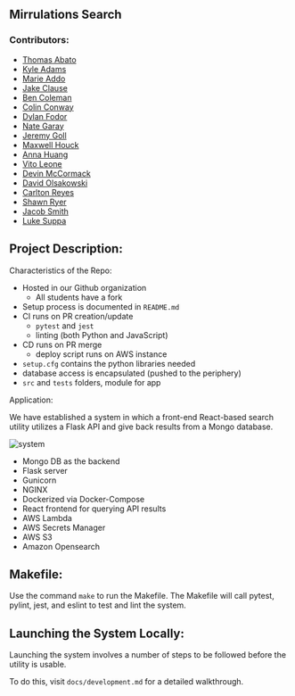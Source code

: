 ## Mirrulations Search

### Contributors: 

* [Thomas Abato](https://www.linkedin.com/in/thomasabato/)
* [Kyle Adams](https://www.linkedin.com/in/kyleadams12/)
* [Marie Addo](https://www.linkedin.com/in/marie-stella-0779a417b/)
* [Jake Clause](https://www.linkedin.com/in/jake-clause-56396a252/)
* [Ben Coleman](https://www.linkedin.com/in/moraviancoleman/)
* [Colin Conway](https://www.linkedin.com/in/colin-conway-ba2b4620a/)
* [Dylan Fodor](https://www.linkedin.com/in/dylan-fodor/)
* [Nate Garay](https://www.linkedin.com/in/nathan-garay-642709252/)
* [Jeremy Goll](https://www.linkedin.com/in/jeremy-goll-85b699253/)
* [Maxwell Houck](www.linkedin.com/in/maxwell-houck-90750a239/)
* [Anna Huang](https://www.linkedin.com/in/anna-huang-73b9b4252/)
* [Vito Leone](https://www.linkedin.com/in/vito-leone/)
* [Devin McCormack](https://www.linkedin.com/in/devin-mccormack-6a8214226/)
* [David Olsakowski](https://www.linkedin.com/in/david-olsakowski-096144257/)
* [Carlton Reyes](https://www.linkedin.com/in/carlton-reyes-9b22b01aa/)
* [Shawn Ryer](https://www.linkedin.com/in/shawn-ryer-914354227/)
* [Jacob Smith](https://www.linkedin.com/in/jacob-smith-a12842205/)
* [Luke Suppa](https://www.linkedin.com/in/luke-suppa-593b0b254/) 


## Project Description:

Characteristics of the Repo:

* Hosted in our Github organization
   * All students have a fork
* Setup process is documented in `README.md`
* CI runs on PR creation/update
  * `pytest` and `jest`
  * linting (both Python and JavaScript)
* CD runs on PR merge
  * deploy script runs on AWS instance
* `setup.cfg` contains the python libraries needed
* database access is encapsulated (pushed to the periphery)
* `src` and `tests` folders, module for app

Application:

We have established a system in which a front-end React-based search utility utilizes a Flask API and give back results from a Mongo database.

![system](https://i.ibb.co/grvd3Y2/architecture.png)

* Mongo DB as the backend
* Flask server
* Gunicorn
* NGINX
* Dockerized via Docker-Compose
* React frontend for querying API results
* AWS Lambda
* AWS Secrets Manager
* AWS S3
* Amazon Opensearch

## Makefile:
Use the command `make` to run the Makefile. The Makefile will call pytest, pylint, jest, and eslint
to test and lint the system.  

## Launching the System Locally:
Launching the system involves a number of steps to be followed before the utility is usable.

To do this, visit `docs/development.md` for a detailed walkthrough.